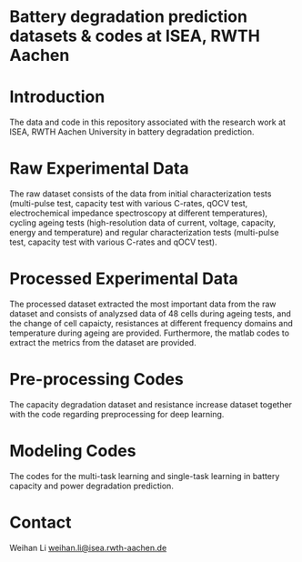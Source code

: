 # Battery degradation prediction datasets & codes at ISEA, RWTH Aachen

# Introduction
The data and code in this repository associated with the research work at ISEA, RWTH Aachen University in battery degradation prediction.

# Raw Experimental Data
The raw dataset consists of the data from initial characterization tests (multi-pulse test, capacity test with various C-rates, qOCV test, electrochemical impedance spectroscopy at different temperatures), cycling ageing tests (high-resolution data of current, voltage, capacity, energy and temperature) and regular characterization tests (multi-pulse test, capacity test with various C-rates and qOCV test).

# Processed Experimental Data
The processed dataset extracted the most important data from the raw dataset and consists of analyzsed data of 48 cells during ageing tests, and the change of cell capaicty, resistances at different frequency domains and temperature during ageing are provided. Furthermore, the matlab codes to extract the metrics from the dataset are provided.

# Pre-processing Codes
The capacity degradation dataset and resistance increase dataset together with the code regarding preprocessing for deep learning.

# Modeling Codes
The codes for the multi-task learning and single-task learning in battery capacity and power degradation prediction.

# Contact
Weihan Li weihan.li@isea.rwth-aachen.de
